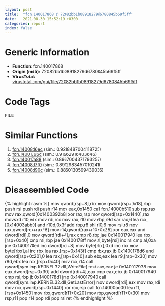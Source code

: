 ```yaml
---
layout: post
title:  "fcn.140017868 @ 72082bb1b08918279d6780845b69f5ff"
date:   2021-08-30 15:52:19 +0300
categories: report
index: false
---
```


# Generic Information
- **Function:** fcn.140017868
- **Origin (md5):** 72082bb1b08918279d6780845b69f5ff
- **VirusTotal:** [virustotal.com/gui/file/72082bb1b08918279d6780845b69f5ff][virustotal_ref]

# Code Tags
<span class="tag" id="FILE">FILE</span>


# Similar Functions

1. [fcn.14008d6ec][similar_1_ref] (sim.: 0.9218487004118725)
2. [fcn.14001796c][similar_2_ref] (sim.: 0.91962916403646)
3. [fcn.140017a88][similar_3_ref] (sim.: 0.8967004371793257)
4. [fcn.14008d7f0][similar_4_ref] (sim.: 0.8912983457010241)
5. [fcn.14008d90c][similar_5_ref] (sim.: 0.8860130599439036)


# Disassembled Code

{% highlight nasm %}
mov qword[rsp+8],rbx
mov qword[rsp+0x18],rbp
push rsi
push rdi
push r14
mov eax,0x1450
call fcn.14000b510
sub rsp,rax
mov rax,qword[0x1400392b8]
xor rax,rsp
mov qword[rsp+0x1440],rax
movsxd r10,edx
mov rdi,rcx
mov rax,r10
mov ebp,r9d
sar rax,6
lea rcx,[0x14003abb0]
and r10d,0x3f
add rbp,r8
shl r10,6
mov rsi,r8
mov rax,qword[rcx+rax*8]
mov r14,qword[rax+r10+0x28]
xor eax,eax
and dword[rdi],0
mov qword[rdi+4],rax
cmp r8,rbp
jae 0x140017940
lea rbx,[rsp+0x40]
cmp rsi,rbp
jae 0x1400178ff
mov al,byte[rsi]
inc rsi
cmp al,0xa
jne 0x1400178ed
inc dword[rdi+8]
mov byte[rbx],0xd
inc rbx
mov byte[rbx],al
inc rbx
lea rax,[rsp+0x143f]
cmp rbx,rax
jb 0x1400178d6
and qword[rsp+0x20],0
lea rax,[rsp+0x40]
sub ebx,eax
lea r9,[rsp+0x30]
mov r8d,ebx
lea rdx,[rsp+0x40]
mov rcx,r14
call qword[sym.imp.KERNEL32.dll_WriteFile]
test eax,eax
je 0x140017938
mov eax,dword[rsp+0x30]
add dword[rdi+4],eax
cmp eax,ebx
jb 0x140017940
cmp rsi,rbp
jb 0x1400178d1
jmp 0x140017940
call qword[sym.imp.KERNEL32.dll_GetLastError]
mov dword[rdi],eax
mov rax,rdi
mov rcx,qword[rsp+0x1440]
xor rcx,rsp
call fcn.14000ac00
lea r11,[rsp+0x1450]
mov rbx,qword[r11+0x20]
mov rbp,qword[r11+0x30]
mov rsp,r11
pop r14
pop rdi
pop rsi
ret 
{% endhighlight %}


[similar_1_ref]: /report/fcn.14008d6ec@a5e8b4820319974b4ce1027132e98e27
[similar_2_ref]: /report/fcn.14001796c@72082bb1b08918279d6780845b69f5ff
[similar_3_ref]: /report/fcn.140017a88@72082bb1b08918279d6780845b69f5ff
[similar_4_ref]: /report/fcn.14008d7f0@a5e8b4820319974b4ce1027132e98e27
[similar_5_ref]: /report/fcn.14008d90c@a5e8b4820319974b4ce1027132e98e27
[virustotal_ref]: https://www.virustotal.com/gui/file/72082bb1b08918279d6780845b69f5ff